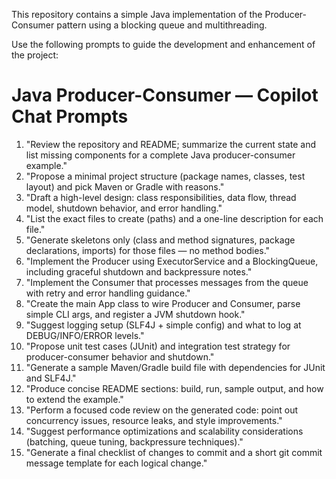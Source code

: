 This repository contains a simple Java implementation of the Producer-Consumer pattern using a blocking queue and multithreading.

Use the following prompts to guide the development and enhancement of the project:

# Java Producer-Consumer — Copilot Chat Prompts

1. "Review the repository and README; summarize the current state and list missing components for a complete Java producer-consumer example."
2. "Propose a minimal project structure (package names, classes, test layout) and pick Maven or Gradle with reasons."
3. "Draft a high-level design: class responsibilities, data flow, thread model, shutdown behavior, and error handling."
4. "List the exact files to create (paths) and a one-line description for each file."
5. "Generate skeletons only (class and method signatures, package declarations, imports) for those files — no method bodies."
6. "Implement the Producer using ExecutorService and a BlockingQueue, including graceful shutdown and backpressure notes."
7. "Implement the Consumer that processes messages from the queue with retry and error handling guidance."
8. "Create the main App class to wire Producer and Consumer, parse simple CLI args, and register a JVM shutdown hook."
9. "Suggest logging setup (SLF4J + simple config) and what to log at DEBUG/INFO/ERROR levels."
10. "Propose unit test cases (JUnit) and integration test strategy for producer-consumer behavior and shutdown."
11. "Generate a sample Maven/Gradle build file with dependencies for JUnit and SLF4J."
12. "Produce concise README sections: build, run, sample output, and how to extend the example."
13. "Perform a focused code review on the generated code: point out concurrency issues, resource leaks, and style improvements."
14. "Suggest performance optimizations and scalability considerations (batching, queue tuning, backpressure techniques)."
15. "Generate a final checklist of changes to commit and a short git commit message template for each logical change."



